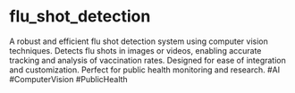 # flu_shot_detection
A robust and efficient flu shot detection system using computer vision techniques. Detects flu shots in images or videos, enabling accurate tracking and analysis of vaccination rates. Designed for ease of integration and customization. Perfect for public health monitoring and research. #AI #ComputerVision #PublicHealth
